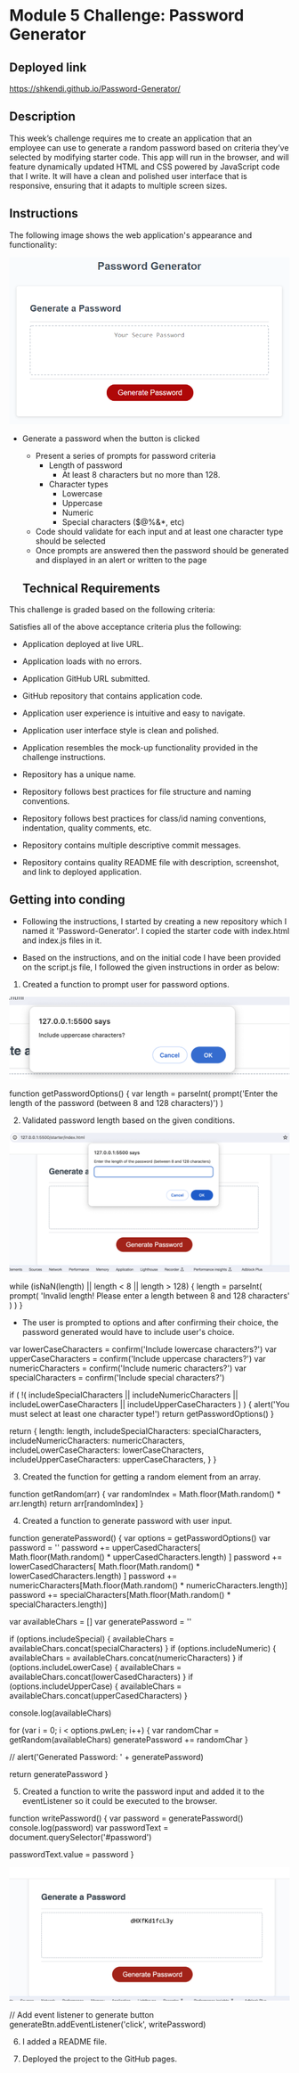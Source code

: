 # Module 5 Challenge: Password Generator

## Deployed link

https://shkendi.github.io/Password-Generator/

## Description

This week’s challenge requires me to create an application that an employee can use to generate a random password based on criteria they’ve selected by modifying starter code. This app will run in the browser, and will feature dynamically updated HTML and CSS powered by JavaScript code that I write. It will have a clean and polished user interface that is responsive, ensuring that it adapts to multiple screen sizes.

## Instructions

The following image shows the web application's appearance and functionality:

![password generator demo](./assets/05-javascript-challenge-demo.png)

- Generate a password when the button is clicked

  - Present a series of prompts for password criteria
    - Length of password
      - At least 8 characters but no more than 128.
    - Character types
      - Lowercase
      - Uppercase
      - Numeric
      - Special characters ($@%&\*, etc)
  - Code should validate for each input and at least one character type should be selected
  - Once prompts are answered then the password should be generated and displayed in an alert or written to the page

  ## Technical Requirements

This challenge is graded based on the following criteria:

Satisfies all of the above acceptance criteria plus the following:

- Application deployed at live URL.

- Application loads with no errors.

- Application GitHub URL submitted.

- GitHub repository that contains application code.

- Application user experience is intuitive and easy to navigate.

- Application user interface style is clean and polished.

- Application resembles the mock-up functionality provided in the challenge instructions.

- Repository has a unique name.

- Repository follows best practices for file structure and naming conventions.

- Repository follows best practices for class/id naming conventions, indentation, quality comments, etc.

- Repository contains multiple descriptive commit messages.

- Repository contains quality README file with description, screenshot, and link to deployed application.

## Getting into conding

- Following the instructions, I started by creating a new repository which I named it 'Password-Generator'. I copied the starter code with index.html and index.js files in it.

- Based on the instructions, and on the initial code I have been provided on the script.js file, I followed the given instructions in order as below:

1. Created a function to prompt user for password options.

![Alt text](images/passwordChoice.png)

function getPasswordOptions() {
var length = parseInt(
prompt('Enter the length of the password (between 8 and 128 characters)')
)

2. Validated password length based on the given conditions.

![Alt text](images/passwordLength.png)

while (isNaN(length) || length < 8 || length > 128) {
length = parseInt(
prompt(
'Invalid length! Please enter a length between 8 and 128 characters'
)
)
}

- The user is prompted to options and after confirming their choice, the password generated would have to include user's choice.

var lowerCaseCharacters = confirm('Include lowercase characters?')
var upperCaseCharacters = confirm('Include uppercase characters?')
var numericCharacters = confirm('Include numeric characters?')
var specialCharacters = confirm('Include special characters?')

if (
!(
includeSpecialCharacters ||
includeNumericCharacters ||
includeLowerCaseCharacters ||
includeUpperCaseCharacters
)
) {
alert('You must select at least one character type!')
return getPasswordOptions()
}

return {
length: length,
includeSpecialCharacters: specialCharacters,
includeNumericCharacters: numericCharacters,
includeLowerCaseCharacters: lowerCaseCharacters,
includeUpperCaseCharacters: upperCaseCharacters,
}
}

3. Created the function for getting a random element from an array.

function getRandom(arr) {
var randomIndex = Math.floor(Math.random() \* arr.length)
return arr[randomIndex]
}

4. Created a function to generate password with user input.

function generatePassword() {
var options = getPasswordOptions()
var password = ''
password +=
upperCasedCharacters[
Math.floor(Math.random() * upperCasedCharacters.length)
]
password +=
lowerCasedCharacters[
Math.floor(Math.random() * lowerCasedCharacters.length)
]
password +=
numericCharacters[Math.floor(Math.random() * numericCharacters.length)]
password +=
specialCharacters[Math.floor(Math.random() * specialCharacters.length)]

var availableChars = []
var generatePassword = ''

if (options.includeSpecial) {
availableChars = availableChars.concat(specialCharacters)
}
if (options.includeNumeric) {
availableChars = availableChars.concat(numericCharacters)
}
if (options.includeLowerCase) {
availableChars = availableChars.concat(lowerCasedCharacters)
}
if (options.includeUpperCase) {
availableChars = availableChars.concat(upperCasedCharacters)
}

console.log(availableChars)

for (var i = 0; i < options.pwLen; i++) {
var randomChar = getRandom(availableChars)
generatePassword += randomChar
}

// alert('Generated Password: ' + generatePassword)

return generatePassword
}

5. Created a function to write the password input and added it to the eventListener so it could be executed to the browser.

function writePassword() {
var password = generatePassword()
console.log(password)
var passwordText = document.querySelector('#password')

passwordText.value = password
}

![Alt text](images/password.png)

// Add event listener to generate button
generateBtn.addEventListener('click', writePassword)

6. I added a README file.

7. Deployed the project to the GitHub pages.
